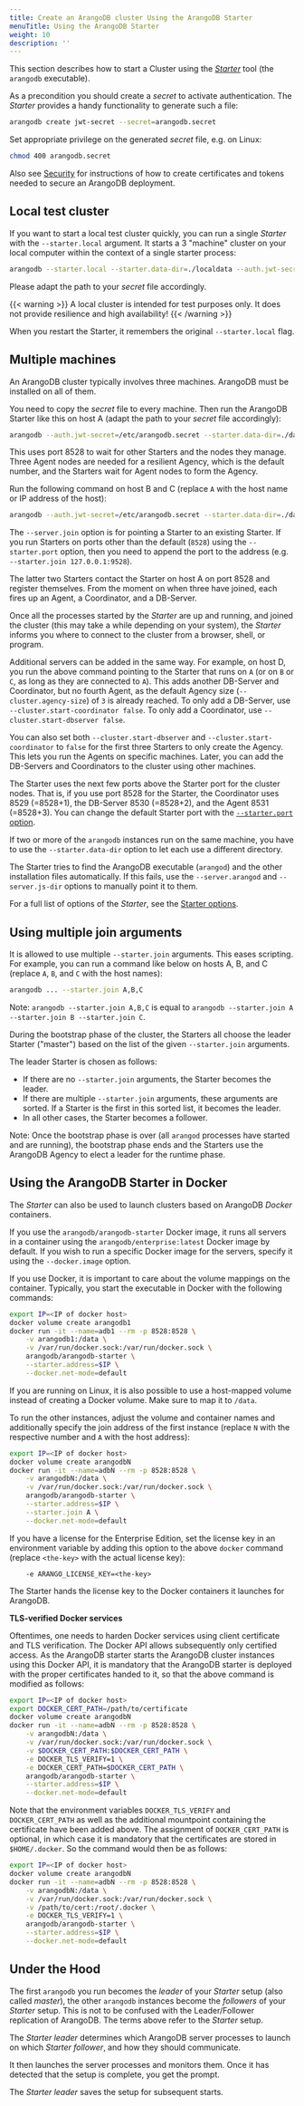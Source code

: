 ```yaml
---
title: Create an ArangoDB cluster Using the ArangoDB Starter
menuTitle: Using the ArangoDB Starter
weight: 10
description: ''
---
```

This section describes how to start a Cluster using the [_Starter_](../../../components/tools/arangodb-starter/_index.md)
tool (the `arangodb` executable).

As a precondition you should create a _secret_ to activate authentication.
The _Starter_ provides a handy functionality to generate such a file:

```bash
arangodb create jwt-secret --secret=arangodb.secret
```

Set appropriate privilege on the generated _secret_ file, e.g. on Linux:

```bash
chmod 400 arangodb.secret
```

Also see [Security](../../../components/tools/arangodb-starter/security.md) for instructions of how to
create certificates and tokens needed to secure an ArangoDB deployment.

## Local test cluster

If you want to start a local test cluster quickly, you can run a single
_Starter_ with the `--starter.local` argument. It starts a 3 "machine" cluster
on your local computer within the context of a single starter process:

```bash
arangodb --starter.local --starter.data-dir=./localdata --auth.jwt-secret=/etc/arangodb.secret
```

Please adapt the path to your _secret_ file accordingly.

{{< warning >}}
A local cluster is intended for test purposes only. It does not provide
resilience and high availability!
{{< /warning >}}

When you restart the Starter, it remembers the original `--starter.local` flag.

## Multiple machines

An ArangoDB cluster typically involves three machines. ArangoDB must be
installed on all of them.

You need to copy the _secret_ file to every machine.
Then run the ArangoDB Starter like this on host A (adapt the path to your
_secret_ file accordingly):

```bash
arangodb --auth.jwt-secret=/etc/arangodb.secret --starter.data-dir=./data
```

This uses port 8528 to wait for other Starters and the nodes they manage.
Three Agent nodes are needed for a resilient Agency, which is the default number,
and the Starters wait for Agent nodes to form the Agency.

Run the following command on host B and C (replace `A` with the host name or
IP address of the host):

```bash
arangodb --auth.jwt-secret=/etc/arangodb.secret --starter.data-dir=./data --starter.join A
```

The `--server.join` option is for pointing a Starter to an existing Starter.
If you run Starters on ports other than the default (`8528`) using the
`--starter.port` option, then you need to append the port to the address
(e.g. `--starter.join 127.0.0.1:9528`).

The latter two Starters contact the Starter on host A on port 8528 and register
themselves. From the moment on when three have joined, each fires up an Agent, a
Coordinator, and a DB-Server.

Once all the processes started by the _Starter_ are up and running, and joined the
cluster (this may take a while depending on your system), the _Starter_ informs
you where to connect to the cluster from a browser, shell, or program.

Additional servers can be added in the same way. For example, on host D, you run
the above command pointing to the Starter that runs on `A` (or on `B` or `C`, as
long as they are connected to `A`). This adds another DB-Server and Coordinator,
but no fourth Agent, as the default Agency size (`--cluster.agency-size`) of `3`
is already reached. To only add a DB-Server, use `--cluster.start-coordinator false`.
To only add a Coordinator, use `--cluster.start-dbserver false`.

You can also set both `--cluster.start-dbserver` and `--cluster.start-coordinator`
to `false` for the first three Starters to only create the Agency. This lets you
run the Agents on specific machines. Later, you can add the DB-Servers and
Coordinators to the cluster using other machines.

The Starter uses the next few ports above the Starter port for the cluster nodes.
That is, if you use port 8528 for the Starter, the Coordinator uses 8529
(=8528+1), the DB-Server 8530 (=8528+2), and the Agent 8531 (=8528+3).
You can change the default Starter port with the
[`--starter.port` option](../../../components/tools/arangodb-starter/options.md).

If two or more of the `arangodb` instances run on the same machine,
you have to use the `--starter.data-dir` option to let each use a different
directory.

The Starter tries to find the ArangoDB executable (`arangod`) and the
other installation files automatically. If this fails, use the
`--server.arangod` and `--server.js-dir` options to manually point it to them.

For a full list of options of the _Starter_, see the
[Starter options](../../../components/tools/arangodb-starter/options.md).

## Using multiple join arguments

It is allowed to use multiple `--starter.join` arguments.
This eases scripting. For example, you can run a command like below on hosts
A, B, and C (replace `A`, `B`, and `C` with the host names):

```bash
arangodb ... --starter.join A,B,C
```

Note: `arangodb --starter.join A,B,C` is equal to
`arangodb --starter.join A --starter.join B --starter.join C`.

During the bootstrap phase of the cluster, the Starters all choose the leader
Starter ("master") based on the list of the given `--starter.join` arguments.

The leader Starter is chosen as follows:

- If there are no `--starter.join` arguments, the Starter becomes the leader.
- If there are multiple `--starter.join` arguments, these arguments are sorted.
  If a Starter is the first in this sorted list, it becomes the leader.
- In all other cases, the Starter becomes a follower.

Note: Once the bootstrap phase is over (all `arangod` processes have started and
are running), the bootstrap phase ends and the Starters use the ArangoDB Agency
to elect a leader for the runtime phase.

## Using the ArangoDB Starter in Docker

The _Starter_ can also be used to launch clusters based on ArangoDB
_Docker_ containers.

If you use the `arangodb/arangodb-starter` Docker image, it runs all servers in a container
using the `arangodb/enterprise:latest` Docker image by default. If you wish to run
a specific Docker image for the servers, specify it using the `--docker.image`
option.

If you use Docker, it is important to care about the volume mappings on
the container. Typically, you start the executable in Docker with the following
commands:

```bash
export IP=<IP of docker host>
docker volume create arangodb1
docker run -it --name=adb1 --rm -p 8528:8528 \
    -v arangodb1:/data \
    -v /var/run/docker.sock:/var/run/docker.sock \
    arangodb/arangodb-starter \
    --starter.address=$IP \
    --docker.net-mode=default
```

If you are running on Linux, it is also possible to use a host-mapped volume
instead of creating a Docker volume. Make sure to map it to `/data`.

To run the other instances, adjust the volume and container names and
additionally specify the join address of the first instance (replace `N` with
the respective number and `A` with the host address):

```bash
export IP=<IP of docker host>
docker volume create arangodbN
docker run -it --name=adbN --rm -p 8528:8528 \
    -v arangodbN:/data \
    -v /var/run/docker.sock:/var/run/docker.sock \
    arangodb/arangodb-starter \
    --starter.address=$IP \
    --starter.join A \
    --docker.net-mode=default
```

If you have a license for the Enterprise Edition, set the license key
in an environment variable by adding this option to the above `docker` command
(replace `<the-key>` with the actual license key):

```
    -e ARANGO_LICENSE_KEY=<the-key>
```

The Starter hands the license key to the Docker containers it launches for ArangoDB.

**TLS-verified Docker services**

Oftentimes, one needs to harden Docker services using client certificate 
and TLS verification. The Docker API allows subsequently only certified access.
As the ArangoDB starter starts the ArangoDB cluster instances using this Docker API, 
it is mandatory that the ArangoDB starter is deployed with the proper certificates
handed to it, so that the above command is modified as follows:

```bash
export IP=<IP of docker host>
export DOCKER_CERT_PATH=/path/to/certificate
docker volume create arangodbN
docker run -it --name=adbN --rm -p 8528:8528 \
    -v arangodbN:/data \
    -v /var/run/docker.sock:/var/run/docker.sock \
    -v $DOCKER_CERT_PATH:$DOCKER_CERT_PATH \
    -e DOCKER_TLS_VERIFY=1 \
    -e DOCKER_CERT_PATH=$DOCKER_CERT_PATH \
    arangodb/arangodb-starter \
    --starter.address=$IP \
    --docker.net-mode=default
```

Note that the environment variables `DOCKER_TLS_VERIFY` and `DOCKER_CERT_PATH` 
as well as the additional mountpoint containing the certificate have been added above. 
The assignment of `DOCKER_CERT_PATH` is optional, in which case it 
is mandatory that the certificates are stored in `$HOME/.docker`. So
the command would then be as follows:

```bash
export IP=<IP of docker host>
docker volume create arangodbN
docker run -it --name=adbN --rm -p 8528:8528 \
    -v arangodbN:/data \
    -v /var/run/docker.sock:/var/run/docker.sock \
    -v /path/to/cert:/root/.docker \
    -e DOCKER_TLS_VERIFY=1 \
    arangodb/arangodb-starter \
    --starter.address=$IP \
    --docker.net-mode=default
```

## Under the Hood

The first `arangodb` you run becomes the _leader_ of your _Starter_ setup
(also called _master_), the other `arangodb` instances become the
_followers_ of your _Starter_ setup. This is not to be confused with the
Leader/Follower replication of ArangoDB. The terms above refer to the _Starter_ setup.

The _Starter_ _leader_ determines which ArangoDB server processes to launch on which
_Starter_ _follower_, and how they should communicate.

It then launches the server processes and monitors them. Once it has detected
that the setup is complete, you get the prompt.

The _Starter_ _leader_ saves the setup for subsequent starts.
